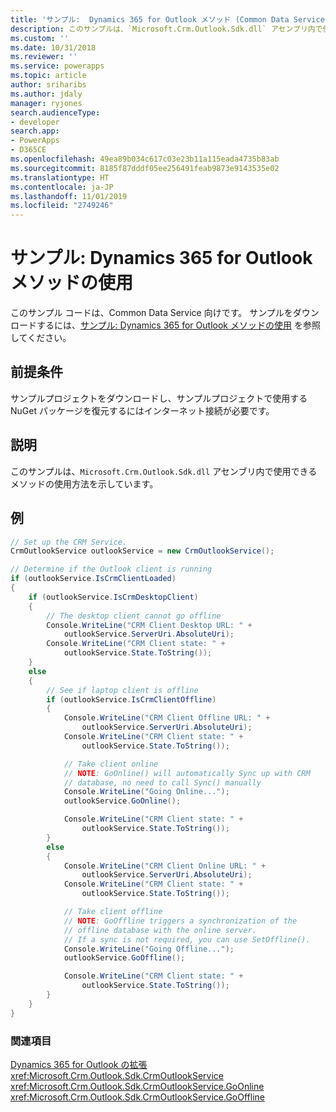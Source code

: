 ```yaml
---
title: 'サンプル:  Dynamics 365 for Outlook メソッド (Common Data Service)  の使用| Microsoft Docs'
description: このサンプルは、`Microsoft.Crm.Outlook.Sdk.dll` アセンブリ内で使用できるメソッドの使用方法を示しています。
ms.custom: ''
ms.date: 10/31/2018
ms.reviewer: ''
ms.service: powerapps
ms.topic: article
author: sriharibs
ms.author: jdaly
manager: ryjones
search.audienceType:
- developer
search.app:
- PowerApps
- D365CE
ms.openlocfilehash: 49ea89b034c617c03e23b11a115eada4735b83ab
ms.sourcegitcommit: 8185f87dddf05ee256491feab9873e9143535e02
ms.translationtype: HT
ms.contentlocale: ja-JP
ms.lasthandoff: 11/01/2019
ms.locfileid: "2749246"
---
```

# <a name="sample-use-dynamics-365-for-outlook-methods"></a>サンプル: Dynamics 365 for Outlook メソッドの使用

このサンプル コードは、Common Data Service 向けです。 サンプルをダウンロードするには、[サンプル:  Dynamics 365 for Outlook メソッドの使用](https://msdn.microsoft.com/library/gg309513.aspx) を参照してください。

## <a name="prerequisites"></a>前提条件

サンプルプロジェクトをダウンロードし、サンプルプロジェクトで使用する NuGet パッケージを復元するにはインターネット接続が必要です。
  
## <a name="demonstrates"></a>説明  
 このサンプルは、`Microsoft.Crm.Outlook.Sdk.dll` アセンブリ内で使用できるメソッドの使用方法を示しています。  
  
## <a name="example"></a>例  

```csharp
// Set up the CRM Service.  
CrmOutlookService outlookService = new CrmOutlookService();

// Determine if the Outlook client is running
if (outlookService.IsCrmClientLoaded)
{
    if (outlookService.IsCrmDesktopClient)
    {
        // The desktop client cannot go offline
        Console.WriteLine("CRM Client Desktop URL: " +
            outlookService.ServerUri.AbsoluteUri);
        Console.WriteLine("CRM Client state: " +
            outlookService.State.ToString());
    }
    else
    {
        // See if laptop client is offline
        if (outlookService.IsCrmClientOffline)
        {
            Console.WriteLine("CRM Client Offline URL: " +
                outlookService.ServerUri.AbsoluteUri);
            Console.WriteLine("CRM Client state: " +
                outlookService.State.ToString());

            // Take client online
            // NOTE: GoOnline() will automatically Sync up with CRM
            // database, no need to call Sync() manually
            Console.WriteLine("Going Online...");
            outlookService.GoOnline();

            Console.WriteLine("CRM Client state: " +
                outlookService.State.ToString());
        }
        else
        {
            Console.WriteLine("CRM Client Online URL: " +
                outlookService.ServerUri.AbsoluteUri);
            Console.WriteLine("CRM Client state: " +
                outlookService.State.ToString());

            // Take client offline 
            // NOTE: GoOffline triggers a synchronization of the
            // offline database with the online server.
            // If a sync is not required, you can use SetOffline().
            Console.WriteLine("Going Offline...");
            outlookService.GoOffline();

            Console.WriteLine("CRM Client state: " +
                outlookService.State.ToString());
        }
    }
}
```
  
### <a name="see-also"></a>関連項目  

[Dynamics 365 for Outlook の拡張](extend-dynamics-365-outlook.md)<br />
<xref:Microsoft.Crm.Outlook.Sdk.CrmOutlookService><br />
<xref:Microsoft.Crm.Outlook.Sdk.CrmOutlookService.GoOnline><br />
<xref:Microsoft.Crm.Outlook.Sdk.CrmOutlookService.GoOffline>